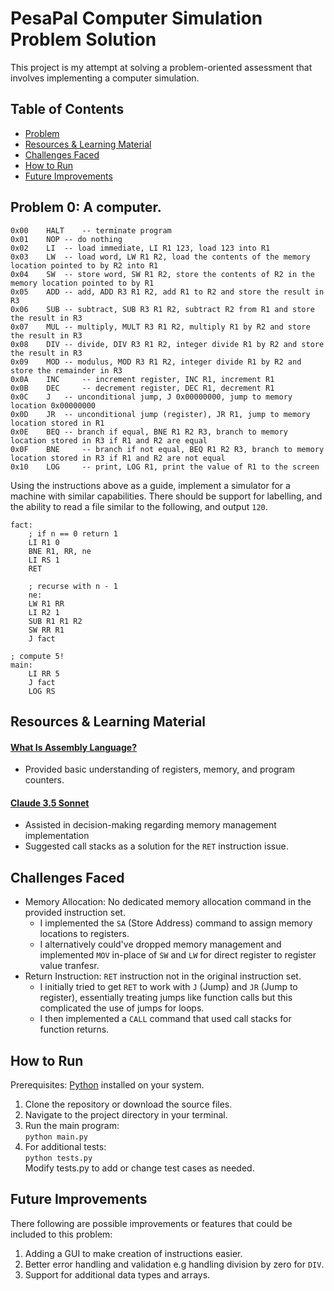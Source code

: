 # PesaPal Computer Simulation Problem Solution
This project is my attempt at solving a problem-oriented assessment that involves implementing a computer simulation.  

## Table of Contents
- [Problem](#problem-0--a-computer.)
- [Resources & Learning Material](#resources--learning-material)
- [Challenges Faced](#challenges-faced)
- [How to Run](#how-to-run)
- [Future Improvements](#future-improvements)

## Problem 0: A computer.
```
0x00	HALT	-- terminate program
0x01	NOP	-- do nothing
0x02   	LI	-- load immediate, LI R1 123, load 123 into R1
0x03   	LW	-- load word, LW R1 R2, load the contents of the memory location pointed to by R2 into R1
0x04   	SW	-- store word, SW R1 R2, store the contents of R2 in the memory location pointed to by R1
0x05   	ADD	-- add, ADD R3 R1 R2, add R1 to R2 and store the result in R3
0x06   	SUB	-- subtract, SUB R3 R1 R2, subtract R2 from R1 and store the result in R3
0x07   	MUL	-- multiply, MULT R3 R1 R2, multiply R1 by R2 and store the result in R3
0x08   	DIV	-- divide, DIV R3 R1 R2, integer divide R1 by R2 and store the result in R3
0x09   	MOD	-- modulus, MOD R3 R1 R2, integer divide R1 by R2 and store the remainder in R3
0x0A   	INC 	-- increment register, INC R1, increment R1
0x0B   	DEC 	-- decrement register, DEC R1, decrement R1
0x0C   	J	-- unconditional jump, J 0x00000000, jump to memory location 0x00000000
0x0D   	JR	-- unconditional jump (register), JR R1, jump to memory location stored in R1
0x0E   	BEQ	-- branch if equal, BNE R1 R2 R3, branch to memory location stored in R3 if R1 and R2 are equal
0x0F   	BNE 	-- branch if not equal, BEQ R1 R2 R3, branch to memory location stored in R3 if R1 and R2 are not equal
0x10   	LOG 	-- print, LOG R1, print the value of R1 to the screen
```
Using the instructions above as a guide, implement a simulator for a machine with similar capabilities. There should be support for labelling, and the ability to read a file similar to the following, and output `120`.
```
fact:
	; if n == 0 return 1
	LI R1 0
	BNE R1, RR, ne
	LI RS 1
	RET

	; recurse with n - 1
	ne:
	LW R1 RR
	LI R2 1
	SUB R1 R1 R2
	SW RR R1
	J fact

; compute 5!
main:
	LI RR 5
	J fact
	LOG RS
```

## Resources & Learning Material  
#### [What Is Assembly Language?](https://youtu.be/1FXhjErUz58)
  - Provided basic understanding of registers, memory, and program counters.    
#### [Claude 3.5 Sonnet](https://claude.ai)
  - Assisted in decision-making regarding memory management implementation
  - Suggested call stacks as a solution for the `RET` instruction issue.

## Challenges Faced
- Memory Allocation: No dedicated memory allocation command in the provided instruction set.
  - I implemented the `SA` (Store Address) command to assign memory locations to registers.
  - I alternatively could've dropped memory management and implemented `MOV` in-place of `SW` and `LW` for direct register to register value tranfesr.
- Return Instruction: `RET` instruction not in the original instruction set.
  - I initially tried to get `RET` to work with `J` (Jump) and `JR` (Jump to register), essentially treating jumps like function calls but this complicated the use of jumps for loops.
  - I then implemented a `CALL` command that used call stacks for function returns.

## How to Run
Prerequisites: [Python](https://www.python.org/) installed on your system.
1. Clone the repository or download the source files.
2. Navigate to the project directory in your terminal.
3. Run the main program:  
  `python main.py`
4. For additional tests:  
  `python tests.py`  
Modify tests.py to add or change test cases as needed.

## Future Improvements
There following are possible improvements or features that could be included to this problem:
1. Adding a GUI to make creation of instructions easier.
2. Better error handling and validation e.g handling division by zero for `DIV`.
3. Support for additional data types and arrays.

